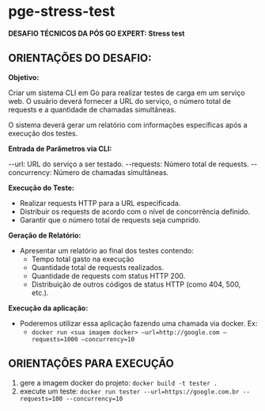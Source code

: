 # pge-stress-test

**DESAFIO TÉCNICOS DA PÓS GO EXPERT: Stress test**

## ORIENTAÇÕES DO DESAFIO:

**Objetivo:**

Criar um sistema CLI em Go para realizar testes de carga em um serviço web. O usuário deverá fornecer a URL do serviço, o número total de requests e a quantidade de chamadas simultâneas.

O sistema deverá gerar um relatório com informações específicas após a execução dos testes.

**Entrada de Parâmetros via CLI:**

--url: URL do serviço a ser testado.
--requests: Número total de requests.
--concurrency: Número de chamadas simultâneas.

**Execução do Teste:**

- Realizar requests HTTP para a URL especificada.
- Distribuir os requests de acordo com o nível de concorrência definido.
- Garantir que o número total de requests seja cumprido.

**Geração de Relatório:**

- Apresentar um relatório ao final dos testes contendo:
    - Tempo total gasto na execução
    - Quantidade total de requests realizados.
    - Quantidade de requests com status HTTP 200.
    - Distribuição de outros códigos de status HTTP (como 404, 500, etc.).

**Execução da aplicação:**

- Poderemos utilizar essa aplicação fazendo uma chamada via docker. Ex:
    - `docker run <sua imagem docker> —url=http://google.com —requests=1000 —concurrency=10`

## ORIENTAÇÕES PARA EXECUÇÃO

1. gere a imagem docker do projeto: `docker build -t tester .`
2. execute um teste: `docker run tester --url=https://google.com.br --requests=100 --concurrency=10`
